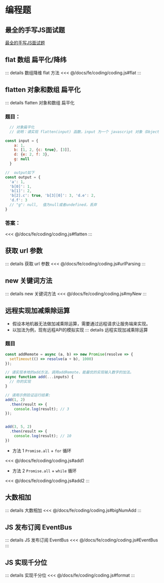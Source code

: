 # 编程题
## 最全的手写JS面试题

[最全的手写JS面试题](https://juejin.cn/post/6968713283884974088#heading-2)


## flat 数组 扁平化/降纬
::: details 数组降维 flat 方法
<<< @/docs/fe/coding/coding.js#flat
:::

## flatten 对象和数组 扁平化
::: details flatten 对象和数组 扁平化
### 题目：

```javascript
  // 对象扁平化
  // 说明：请实现 flatten(input) 函数，input 为一个 javascript 对象（Object 或者 Array），返回值为扁平化后的结果。

const input = {
    a: 1,
    b: [1, 2, {c: true}, [3]],
    d: {e: 2, f: 3},
    g: null
  }

//  output如下
const output = {
  'a': 1,
  'b[0]': 1,
  'b[1]': 2,
  'b[2].c': true, 'b[3][0]': 3, 'd.e': 2,
  'd.f': 3
  // "g": null,  值为null或者undefined，丢弃
}
```

### 答案：
<<< @/docs/fe/coding/coding.js#flatten
:::

## 获取 url 参数
::: details 获取 url 参数
<<< @/docs/fe/coding/coding.js#urlParsing
:::

## new 关键词方法
::: details new 关键词方法
<<< @/docs/fe/coding/coding.js#myNew
:::

##  远程实现加减乘除运算
- 假设本地机器无法做加减乘除运算，需要通过远程请求让服务端来实现。
- 以加法为例，现有远程API的模拟实现
::: details 远程实现加减乘除运算
### 题目
```javascript
const addRemote = async (a, b) => new Promise(resolve => {
  setTimeout(() => resolve(a + b), 1000)
});

// 请实现本地的add方法，调用addRemote，能最优的实现输入数字的加法。
async function add(...inputs) {
  // 你的实现
}

// 请用示例验证运行结果:
add(1, 2)
  .then(result => {
    console.log(result); // 3
});


add(3, 5, 2)
  .then(result => {
    console.log(result); // 10
})

```
- 方法 1 `Promise.all` + `for` 循环

<<< @/docs/fe/coding/coding.js#add1

- 方法 2 `Promise.all` + `while` 循环

<<< @/docs/fe/coding/coding.js#add2
:::

## 大数相加
::: details 大数相加
<<< @/docs/fe/coding/coding.js#bigNumAdd
:::

## JS 发布订阅 EventBus
::: details JS 发布订阅 EventBus
<<< @/docs/fe/coding/coding.js#EventBus
::: 

## JS 实现千分位
::: details 实现千分位
<<< @/docs/fe/coding/coding.js#format
::: 





